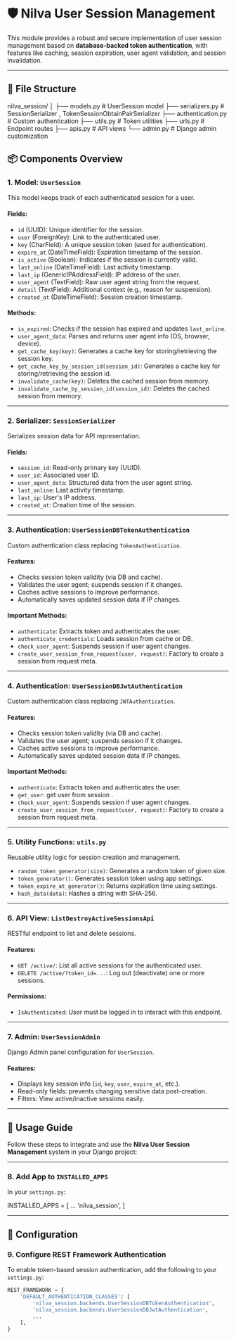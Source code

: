 # 🛡️ Nilva User Session Management

This module provides a robust and secure implementation of user session management based on **database-backed token
authentication**, with features like caching, session expiration, user agent validation, and session invalidation.

---

## 📁 File Structure

nilva_session/
│
├── models.py # UserSession model
├── serializers.py # SessionSerializer , TokenSessionObtainPairSerializer
├── authentication.py # Custom authentication
├── utils.py # Token utilities
├── urls.py # Endpoint routes
├── apis.py # API views
└── admin.py # Django admin customization

## 📦 Components Overview

### 1. **Model: `UserSession`**

This model keeps track of each authenticated session for a user.

#### Fields:

- `id` (UUID): Unique identifier for the session.
- `user` (ForeignKey): Link to the authenticated user.
- `key` (CharField): A unique session token (used for authentication).
- `expire_at` (DateTimeField): Expiration timestamp of the session.
- `is_active` (Boolean): Indicates if the session is currently valid.
- `last_online` (DateTimeField): Last activity timestamp.
- `last_ip` (GenericIPAddressField): IP address of the user.
- `user_agent` (TextField): Raw user agent string from the request.
- `detail` (TextField): Additional context (e.g., reason for suspension).
- `created_at` (DateTimeField): Session creation timestamp.

#### Methods:

- `is_expired`: Checks if the session has expired and updates `last_online`.
- `user_agent_data`: Parses and returns user agent info (OS, browser, device).
- `get_cache_key(key)`: Generates a cache key for storing/retrieving the session key.
- `get_cache_key_by_session_id(session_id)`: Generates a cache key for storing/retrieving the session id.
- `invalidate_cache(key)`: Deletes the cached session from memory.
- `invalidate_cache_by_session_id(session_id)`: Deletes the cached session from memory.

---

### 2. **Serializer: `SessionSerializer`**

Serializes session data for API representation.

#### Fields:

- `session_id`: Read-only primary key (UUID).
- `user_id`: Associated user ID.
- `user_agent_data`: Structured data from the user agent string.
- `last_online`: Last activity timestamp.
- `last_ip`: User's IP address.
- `created_at`: Creation time of the session.

---

### 3. **Authentication: `UserSessionDBTokenAuthentication`**

Custom authentication class replacing `TokenAuthentication`.

#### Features:

- Checks session token validity (via DB and cache).
- Validates the user agent; suspends session if it changes.
- Caches active sessions to improve performance.
- Automatically saves updated session data if IP changes.

#### Important Methods:

- `authenticate`: Extracts token and authenticates the user.
- `authenticate_credentials`: Loads session from cache or DB.
- `check_user_agent`: Suspends session if user agent changes.
- `create_user_session_from_request(user, request)`: Factory to create a session from request meta.

---

### 4. **Authentication: `UserSessionDBJwtAuthentication`**

Custom authentication class replacing `JWTAuthentication`.

#### Features:

- Checks session token validity (via DB and cache).
- Validates the user agent; suspends session if it changes.
- Caches active sessions to improve performance.
- Automatically saves updated session data if IP changes.

#### Important Methods:

- `authenticate`: Extracts token and authenticates the user.
- `get_user`: get user from session .
- `check_user_agent`: Suspends session if user agent changes.
- `create_user_session_from_request(user, request)`: Factory to create a session from request meta.

---

### 5. **Utility Functions: `utils.py`**

Reusable utility logic for session creation and management.

- `random_token_generator(size)`: Generates a random token of given size.
- `token_generator()`: Generates session token using app settings.
- `token_expire_at_generator()`: Returns expiration time using settings.
- `hash_data(data)`: Hashes a string with SHA-256.

---

### 6. **API View: `ListDestroyActiveSessionsApi`**

RESTful endpoint to list and delete sessions.

#### Features:

- `GET /active/`: List all active sessions for the authenticated user.
- `DELETE /active/?token_id=...`: Log out (deactivate) one or more sessions.

#### Permissions:

- `IsAuthenticated`: User must be logged in to interact with this endpoint.

---

### 7. **Admin: `UserSessionAdmin`**

Django Admin panel configuration for `UserSession`.

#### Features:

- Displays key session info (`id`, `key`, `user`, `expire_at`, etc.).
- Read-only fields: prevents changing sensitive data post-creation.
- Filters: View active/inactive sessions easily.

---

## 🚀 Usage Guide

Follow these steps to integrate and use the **Nilva User Session Management** system in your Django project:

---

### 8. Add App to `INSTALLED_APPS`

In your `settings.py`:

INSTALLED_APPS = [
    ...
    'nilva_session',
]

---


## 🔧 Configuration

### 9. Configure REST Framework Authentication

To enable token-based session authentication, add the following to your `settings.py`:

```python
REST_FRAMEWORK = {
    'DEFAULT_AUTHENTICATION_CLASSES': [
        'nilva_session.backends.UserSessionDBTokenAuthentication',
        'nilva_session.backends.UserSessionDBJwtAuthentication',
        ...
    ],
}
